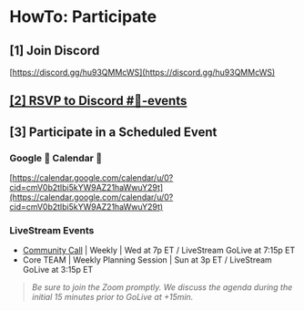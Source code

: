 # HowTo: Participate

## \[1] Join Discord

[https://discord.gg/hu93QMMcWS](https://discord.gg/hu93QMMcWS)

## [\[2\] RSVP to Discord #📅-events](rsvp.md)

## \[3] Participate in a Scheduled Event

### Google 📅 Calendar 📅

[https://calendar.google.com/calendar/u/0?cid=cmV0b2tlbi5kYW9AZ21haWwuY29t](https://calendar.google.com/calendar/u/0?cid=cmV0b2tlbi5kYW9AZ21haWwuY29t)

### LiveStream Events

* [Community Call](community-calls.md) | Weekly | Wed at 7p ET / LiveStream GoLive at 7:15p ET
* Core TEAM | Weekly Planning Session | Sun at 3p ET / LiveStream GoLive at 3:15p ET

> _Be sure to join the Zoom promptly.  We discuss the agenda during the initial 15 minutes prior to GoLive at +15min._
